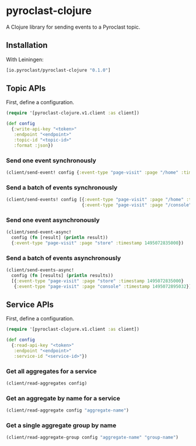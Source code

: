 # pyroclast-clojure

A Clojure library for sending events to a Pyroclast topic.

## Installation

With Leiningen:

```clojure
[io.pyroclast/pyroclast-clojure "0.1.0"]
```

## Topic APIs

First, define a configuration.

```clojure
(require '[pyroclast-clojure.v1.client :as client])

(def config
  {:write-api-key "<token>"
   :endpoint "<endpoint>"
   :topic-id "<topic-id>"
   :format :json})
```

### Send one event synchronously

```clojure
(client/send-event! config {:event-type "page-visit" :page "/home" :timestamp 1495072835000})
```

### Send a batch of events synchronously

```clojure
(client/send-events! config [{:event-type "page-visit" :page "/home" :timestamp 1495072835000}
                             {:event-type "page-visit" :page "/console" :timestamp 1495072895032}])
```

### Send one event asynchronously

```clojure
(client/send-event-async!
  config (fn [result] (println result))
  {:event-type "page-visit" :page "store" :timestamp 1495072835000})
```

### Send a batch of events asynchronously

```clojure
(client/send-events-async!
  config (fn [results] (println results))
  [{:event-type "page-visit" :page "store" :timestamp 1495072835000}
   {:event-type "page-visit" :page "console" :timestamp 1495072895032}])
```

## Service APIs

First, define a configuration.

```clojure
(require '[pyroclast-clojure.v1.client :as client])

(def config
  {:read-api-key "<token>"
   :endpoint "<endpoint>"
   :service-id "<service-id>"})
```

### Get all aggregates for a service

```clojure
(client/read-aggregates config)
```

### Get an aggregate by name for a service

```clojure
(client/read-aggregate config "aggregate-name")
```

### Get a single aggregate group by name

```clojure
(client/read-aggregate-group config "aggregate-name" "group-name")
```